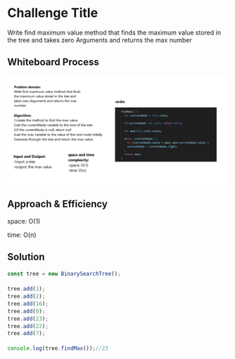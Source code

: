 # Challenge Title
Write find maximum value method that finds the maximum value stored in the tree and takes zero Arguments and returns the max number

## Whiteboard Process

![BinaryTree](./images/findMax.png)

## Approach & Efficiency

space: O(1)

time: O(n)


## Solution
```js
const tree = new BinarySearchTree();

tree.add(1);
tree.add(2);
tree.add(16);
tree.add(0);
tree.add(23);
tree.add(22);
tree.add(7);

console.log(tree.findMax());//23


```
